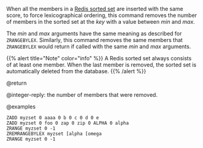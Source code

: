 When all the members in a [Redis sorted set](/docs/data-types/sorted-sets) are inserted with the same score, to force lexicographical ordering, this command removes the number of members in the sorted set at the _key_ with a value between _min_ and _max_.

The _min_ and _max_ arguments have the same meaning as described for `ZRANGEBYLEX`.
Similarly, this command removes the same members that `ZRANGEBYLEX` would return if called with the same _min_ and _max_ arguments.

{{% alert title="Note" color="info" %}}
A Redis sorted set always consists of at least one member.
When the last member is removed, the sorted set is automatically deleted from the database.
{{% /alert %}}

@return

@integer-reply: the number of members that were removed.

@examples

```cli
ZADD myzset 0 aaaa 0 b 0 c 0 d 0 e
ZADD myzset 0 foo 0 zap 0 zip 0 ALPHA 0 alpha
ZRANGE myzset 0 -1
ZREMRANGEBYLEX myzset [alpha [omega
ZRANGE myzset 0 -1
```
